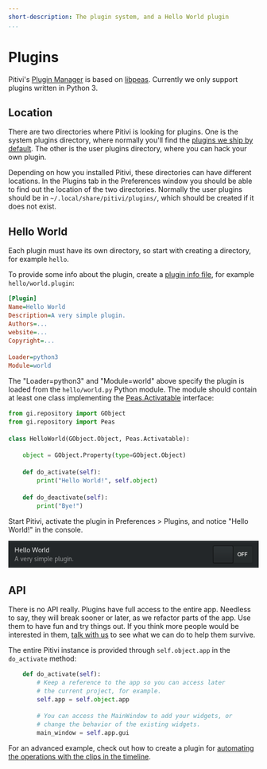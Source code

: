 ```yaml
---
short-description: The plugin system, and a Hello World plugin
...
```


# Plugins

Pitivi's [Plugin Manager](https://gitlab.gnome.org/GNOME/pitivi/blob/master/pitivi/pluginmanager.py) is based on [libpeas](https://wiki.gnome.org/Projects/Libpeas). Currently we only support plugins written in Python 3.

## Location

There are two directories where Pitivi is looking for plugins. One is the system plugins directory, where normally you'll find the [plugins we ship by default](https://gitlab.gnome.org/GNOME/pitivi/blob/master/plugins). The other is the user plugins directory, where you can hack your own plugin.

Depending on how you installed Pitivi, these directories can have different locations. In the Plugins tab in the Preferences window you should be able to find out the location of the two directories. Normally the user plugins should be in `~/.local/share/pitivi/plugins/`, which should be created if it does not exist.

## Hello World

Each plugin must have its own directory, so start with creating a directory, for example `hello`.

To provide some info about the plugin, create a [plugin info file](https://developer.gnome.org/libpeas/stable/PeasPluginInfo.html), for example `hello/world.plugin`:

```ini
[Plugin]
Name=Hello World
Description=A very simple plugin.
Authors=...
website=...
Copyright=...

Loader=python3
Module=world
```


The "Loader=python3" and "Module=world" above specify the plugin is loaded from the `hello/world.py` Python module. The module should contain at least one class implementing the [Peas.Activatable](https://lazka.github.io/pgi-docs/#Peas-1.0/classes/Activatable.html#Peas.Activatable) interface:

```python
from gi.repository import GObject
from gi.repository import Peas

class HelloWorld(GObject.Object, Peas.Activatable):

    object = GObject.Property(type=GObject.Object)

    def do_activate(self):
        print("Hello World!", self.object)

    def do_deactivate(self):
        print("Bye!")
```

Start Pitivi, activate the plugin in Preferences > Plugins, and notice "Hello World!" in the console.

![](images/Plugins_Hello_World_preferences.png)

## API

There is no API really. Plugins have full access to the entire app. Needless to say, they will break sooner or later, as we refactor parts of the app. Use them to have fun and try things out. If you think more people would be interested in them, [talk with us](http://www.pitivi.org/?go=contact) to see what we can do to help them survive.

The entire Pitivi instance is provided through `self.object.app` in the `do_activate` method:

```python
    def do_activate(self):
        # Keep a reference to the app so you can access later
        # the current project, for example.
        self.app = self.object.app

        # You can access the MainWindow to add your widgets, or
        # change the behavior of the existing widgets.
        main_window = self.app.gui
```

For an advanced example, check out how to create a plugin for [automating the operations with the clips in the timeline](Advanced_plugin.md).
